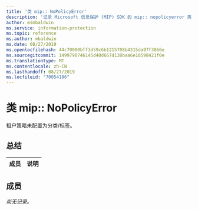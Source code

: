 ```yaml
---
title: '类 mip:: NoPolicyError'
description: '记录 Microsoft 信息保护 (MIP) SDK 的 mip:: nopolicyerror 类。'
author: msmbaldwin
ms.service: information-protection
ms.topic: reference
ms.author: mbaldwin
ms.date: 08/27/2019
ms.openlocfilehash: 44c70000bff3d59c6b1215708b4315da97f3866e
ms.sourcegitcommit: 1499790746145d40d667d138baa6e18598421f0e
ms.translationtype: MT
ms.contentlocale: zh-CN
ms.lasthandoff: 08/27/2019
ms.locfileid: "70054186"
---
```

# <a name="class-mipnopolicyerror"></a>类 mip:: NoPolicyError 
租户策略未配置为分类/标签。
  
## <a name="summary"></a>总结
 成员                        | 说明                                
--------------------------------|---------------------------------------------
  
## <a name="members"></a>成员
_尚无记录。_
